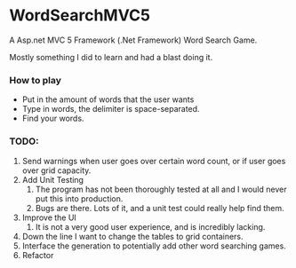 # WordSearchMVC5
A Asp.net MVC 5 Framework (.Net Framework) Word Search Game.

Mostly something I did to learn and had a blast doing it. 

### How to play
* Put in the amount of words that the user wants
* Type in words, the delimiter is space-separated.
* Find your words.

### TODO:
1. Send warnings when user goes over certain word count, or if user goes over grid capacity.
1. Add Unit Testing
    1. The program has not been thoroughly tested at all and I would never put this into production.
    1. Bugs are there. Lots of it, and a unit test could really help find them.
1. Improve the UI
    1. It is not a very good user experience, and is incredibly lacking.
1. Down the line I want to change the tables to grid containers.
1. Interface the generation to potentially add other word searching games.
1. Refactor
